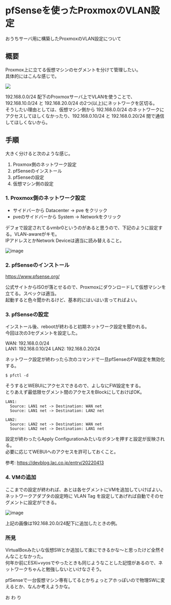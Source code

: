 # pfSenseを使ったProxmoxのVLAN設定
おうちサーバ用に構築したProxmoxのVLAN設定について

## 概要
Proxmox上に立てる仮想マシンのセグメントを分けて管理したい。  
具体的にはこんな感じで。

![](https://i.gyazo.com/ede80b9cf39c61f905adc300e7364234.png)

192.168.0.0/24 配下のProxmoxサーバ上でVLANを使うことで、192.168.10.0/24 と 192.168.20.0/24 の2つ(以上)にネットワークを区切る。  
そうしたい理由としては、仮想マシン側から 192.168.0.0/24 のネットワークにアクセスしてほしくなかったり、192.168.0.10/24 と 192.168.0.20/24 間で通信してほしくないから。


## 手順
大きく分けると次のような感じ。

1. Proxmox側のネットワーク設定
2. pfSenseのインストール
3. pfSenseの設定
4. 仮想マシン側の設定

### 1. Proxmox側のネットワーク設定
- サイドバーから Datacenter -> pve をクリック
- pveのサイドバーから System -> Networkをクリック

デフォで設定されてるvmbr0というのがあると思うので、下記のように設定する。VLAN-awareがキモ。  
IPアドレスとかNetwork Deviceは適当に読み替えること。

![image](https://user-images.githubusercontent.com/35072092/179372959-8e638aa8-4224-4167-81d9-51e0249fa827.png)

### 2. pfSenseのインストール
https://www.pfsense.org/

公式サイトからISOが落とせるので、Proxmoxにダウンロードして仮想マシンを立てる。スペックは適当。  
起動すると色々聞かれるけど、基本的にはいはい言ってればよい。

### 3. pfSenseの設定
インストール後、rebootが終わると初期ネットワーク設定を聞かれる。  
今回は次の3セグメントを設定した。

WAN: 192.168.0.0/24  
LAN1: 192.168.0.10/24
LAN2: 192.168.0.20/24

ネットワーク設定が終わったら次のコマンドで一旦pfSenseのFW設定を無効化する。  
```
$ pfctl -d
```

そうするとWEBUIにアクセスできるので、よしなにFW設定をする。  
とりあえず最低限セグメント間のアクセスをBlockにしておけばOK。

```
LAN1:
  Source: LAN1 net -> Destination: WAN net
  Source: LAN1 net -> Destination: LAN2 net

LAN2:
  Source: LAN2 net -> Destination: WAN net
  Source: LAN2 net -> Destination: LAN1 net
```

設定が終わったらApply Configurationみたいなボタンを押すと設定が反映される。  
必要に応じてWEBUIへのアクセスを許可しておくこと。

参考: https://devblog.lac.co.jp/entry/20220413


### 4. VMの追加
ここまでの設定が終われば、あとは各セグメントにVMを追加していけばよい。  
ネットワークアダプタの設定時に VLAN Tag を設定してあげれば自動でそのセグメントに設定ができる。

![image](https://user-images.githubusercontent.com/35072092/183535336-9538c08f-fc48-4ccf-bcab-b3214c01c7f3.png)

上記の画像は192.168.20.0/24配下に追加したときの例。


### 所見
VirtualBoxみたいな仮想SWとか追加して楽にできるかな～と思ったけど全然そんなことなかった。  
何年か前にESXi+vyosでやったときも同じようなことした記憶があるので、ネットワークちゃんと勉強しないといけなさそう。

pfSenseで一台仮想マシン専有してるとかちょっとアホっぽいので物理SWに変えるとか、なんか考えようかな。

お わ り
